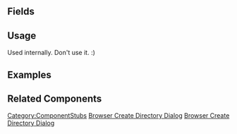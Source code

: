 <languages></languages> <translate>

## Fields

## Usage

Used internally. Don't use it. :)

## Examples

## Related Components

</translate>

[Category:ComponentStubs](Category:ComponentStubs "wikilink") [Browser
Create Directory
Dialog](Category:Components{{#translation:}} "wikilink") [Browser Create
Directory
Dialog](Category:Components:Uncategorized{{#translation:}} "wikilink")